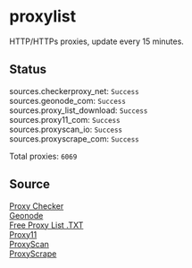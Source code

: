 # proxylist
HTTP/HTTPs proxies, update every 15 minutes.

## Status
sources.checkerproxy_net: `Success`  
sources.geonode_com: `Success`  
sources.proxy_list_download: `Success`  
sources.proxy11_com: `Success`  
sources.proxyscan_io: `Success`  
sources.proxyscrape_com: `Success`  

Total proxies: `6069`

## Source
[Proxy Checker](https://checkerproxy.net)  
[Geonode](https://geonode.com)  
[Free Proxy List .TXT](https://www.proxy-list.download)  
[Proxy11](https://proxy11.com/)  
[ProxyScan](https://www.proxyscan.io)  
[ProxyScrape](https://proxyscrape.com)
